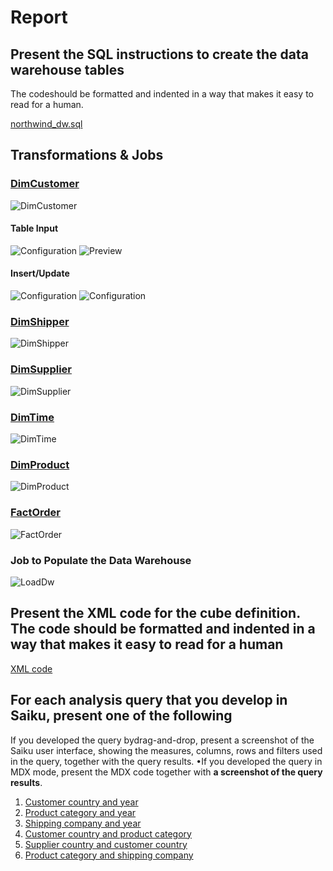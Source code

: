 # Report

## Present the SQL instructions to create the data warehouse tables

The codeshould be formatted and indented in a way that makes it easy to read for a human.

[northwind_dw.sql](../sql/northwind_dw.sql)

## Transformations & Jobs

### [DimCustomer](../etl/DimCustomer.ktr)

![DimCustomer](screenshots/DimCustomer/DimCustomer.png)

#### Table Input

![Configuration](screenshots/DimCustomer/TableInput.configuration.png)
![Preview](screenshots/DimCustomer/TableInput.preview.png)

#### Insert/Update

![Configuration](screenshots/DimCustomer/InsertUpdate.configuration.png)
![Configuration](screenshots/DimCustomer/InsertUpdate.preview.png)

### [DimShipper](../etl/DimShipper.ktr)

![DimShipper](screenshots/DimShipper/DimShipper.png)

### [DimSupplier](../etl/DimSupplier.ktr)

![DimSupplier](screenshots/DimSupplier/DimSupplier.png)

### [DimTime](../etl/DimTime.ktr)

![DimTime](screenshots/DimTime/DimTime.png)

### [DimProduct](../etl/DimProduct.ktr)

![DimProduct](screenshots/DimProduct/DimProduct.png)

### [FactOrder](../etl/FactOrder.ktr)

![FactOrder](screenshots/FactOrder/FactOrder.png)

### Job to Populate the Data Warehouse

![LoadDw](screenshots/LoadDw.png)

## Present the XML code for the cube definition. The code should be formatted and indented in a way that makes it easy to read for a human

[XML code](../olap/northwind_dw.xml)

## For each analysis query that you develop in Saiku, present one of the following

If you developed the query bydrag-and-drop, present a screenshot of the Saiku user interface, showing the measures, columns, rows and filters used in the query, together with the query results.
•If you developed the query in MDX mode, present the MDX code together with **a screenshot of the query results**.

1. [Customer country and year](../analysis/customer-country-year.md)
2. [Product category and year](../analysis/product-category-year.md)
3. [Shipping company and year](../analysis/shipping-company-year.md)
4. [Customer country and product category](../analysis/customer-country-product-category.md)
5. [Supplier country and customer country](../analysis/supplier-country-customer-country.md)
6. [Product category and shipping company](../analysis/product-category-shipping-company.md)
